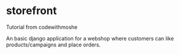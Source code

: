 # storefront
Tutorial from codewithmoshe

An basic django application for a webshop where customers can like products/campaigns and place orders.
